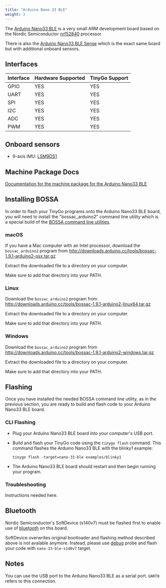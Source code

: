 ```yaml
---
title: "Arduino Nano 33 BLE"
weight: 3
---
```


The [Arduino Nano33 BLE](https://store.arduino.cc/arduino-nano-33-ble) is a very small ARM development board based on the Nordic Semiconductor [nrf52840](https://www.nordicsemi.com/eng/Products/nRF52840) processor.

There is also the [Arduino Nano33 BLE Sense](nano-33-ble-sense) which is the exact same board but with additional onboard sensors.

## Interfaces

| Interface | Hardware Supported | TinyGo Support |
| --------- | ------------- | ----- |
| GPIO      | YES | YES |
| UART      | YES | YES |
| SPI      | YES | YES |
| I2C      | YES | YES |
| ADC      | YES | YES |
| PWM      | YES | YES |

## Onboard sensors

* 9-axis IMU: [LSM9DS1](https://github.com/tinygo-org/drivers/tree/release/lsm9ds1)

## Machine Package Docs

[Documentation for the machine package for the Arduino Nano33 BLE](../machine/nano-33-ble)

## Installing BOSSA

In order to flash your TinyGo programs onto the Arduino Nano33 BLE board, you will need to install the "bossac_arduino2" command line utility which is a special build of the [BOSSA command line utilities](https://github.com/shumatech/BOSSA).

### macOS

If you have a Mac computer with an Intel processor, download the `bossac_arduino2` program from http://downloads.arduino.cc/tools/bossac-1.9.1-arduino2-osx.tar.gz

Extract the downloaded file to a directory on your computer.

Make sure to add that directory into your PATH.

### Linux

Download the `bossac_arduino2` program from http://downloads.arduino.cc/tools/bossac-1.9.1-arduino2-linux64.tar.gz

Extract the downloaded file to a directory on your computer.

Make sure to add that directory into your PATH.

### Windows

Download the `bossac_arduino2` program from http://downloads.arduino.cc/tools/bossac-1.9.1-arduino2-windows.tar.gz

Extract the downloaded file to a directory on your computer.

Make sure to add that directory into your PATH.

## Flashing

Once you have installed the needed BOSSA command line utility, as in the previous section, you are ready to build and flash code to your Arduino Nano33 BLE board.

### CLI Flashing

- Plug your Arduino Nano33 BLE board into your computer's USB port.
- Build and flash your TinyGo code using the `tinygo flash` command. This command flashes the Arduino Nano33 BLE with the blinky1 example:

    ```shell
    tinygo flash -target=nano-33-ble examples/blinky1
    ```

- The Arduino Nano33 BLE board should restart and then begin running your program.

### Troubleshooting

Instructions needed here.

## Bluetooth

Nordic Semiconductor's SoftDevice (s140v7) must be flashed first to enable use of [bluetooth](https://github.com/tinygo-org/bluetooth) on this board.

SoftDevice overwrites original bootloader and flashing method described above is not avalable anymore.
Instead, please use [debug](../../guides/debugging.md) probe and flash your code with `nano-33-ble-s140v7` target.

## Notes

You can use the USB port to the Arduino Nano33 BLE as a serial port. `UART0` refers to this connection.

